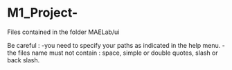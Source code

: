 # M1_Project-
Files contained in the folder MAELab/ui 

Be careful : 
 -you need to specify your paths as indicated in the help menu.
 -the files name must not contain : space, simple or double quotes, slash or back slash.
